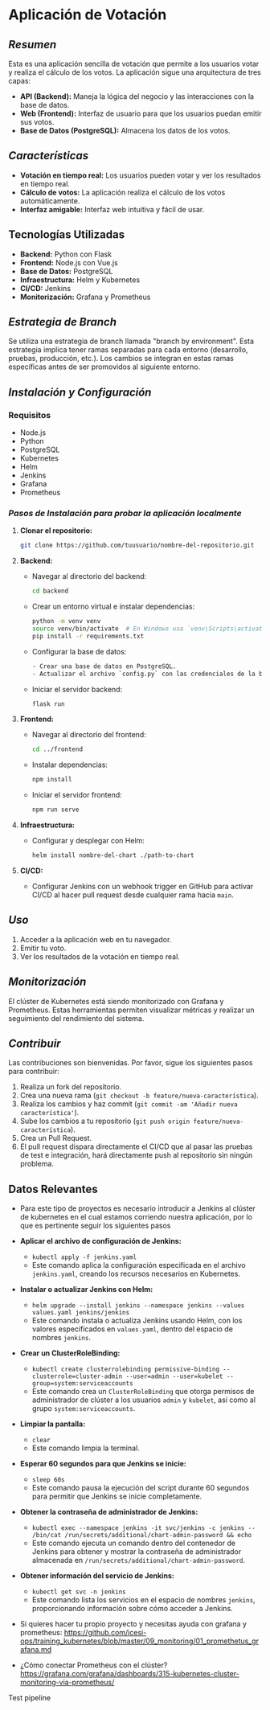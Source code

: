 # Aplicación de Votación

## *Resumen*

Esta es una aplicación sencilla de votación que permite a los usuarios votar y realiza el cálculo de los votos. La aplicación sigue una arquitectura de tres capas:

- **API (Backend):** Maneja la lógica del negocio y las interacciones con la base de datos.
- **Web (Frontend):** Interfaz de usuario para que los usuarios puedan emitir sus votos.
- **Base de Datos (PostgreSQL):** Almacena los datos de los votos.

## *Características*

- **Votación en tiempo real:** Los usuarios pueden votar y ver los resultados en tiempo real.
- **Cálculo de votos:** La aplicación realiza el cálculo de los votos automáticamente.
- **Interfaz amigable:** Interfaz web intuitiva y fácil de usar.

## Tecnologías Utilizadas

- **Backend:** Python con Flask
- **Frontend:** Node.js con Vue.js
- **Base de Datos:** PostgreSQL
- **Infraestructura:** Helm y Kubernetes
- **CI/CD:** Jenkins
- **Monitorización:** Grafana y Prometheus

## *Estrategia de Branch*

Se utiliza una estrategia de branch llamada "branch by environment". Esta estrategia implica tener ramas separadas para cada entorno (desarrollo, pruebas, producción, etc.). Los cambios se integran en estas ramas específicas antes de ser promovidos al siguiente entorno.

## *Instalación y Configuración*

### Requisitos

- Node.js
- Python
- PostgreSQL
- Kubernetes
- Helm
- Jenkins
- Grafana
- Prometheus

### *Pasos de Instalación para probar la aplicación localmente*

1. **Clonar el repositorio:**
    ```sh
    git clone https://github.com/tuusuario/nombre-del-repositorio.git
    ```

2. **Backend:**
    - Navegar al directorio del backend:
      ```sh
      cd backend
      ```
    - Crear un entorno virtual e instalar dependencias:
      ```sh
      python -m venv venv
      source venv/bin/activate  # En Windows usa `venv\Scripts\activate`
      pip install -r requirements.txt
      ```
    - Configurar la base de datos:
        ```sh
      - Crear una base de datos en PostgreSQL.
      - Actualizar el archivo `config.py` con las credenciales de la base de datos.
        ```
    - Iniciar el servidor backend:
      ```sh
      flask run
      ```

3. **Frontend:**
    - Navegar al directorio del frontend:
      ```sh
      cd ../frontend
      ```
    - Instalar dependencias:
      ```sh
      npm install
      ```
    - Iniciar el servidor frontend:
      ```sh
      npm run serve
      ```

4. **Infraestructura:**
    - Configurar y desplegar con Helm:
      ```sh
      helm install nombre-del-chart ./path-to-chart
      ```

5. **CI/CD:**
    - Configurar Jenkins con un webhook trigger en GitHub para activar CI/CD al hacer pull request desde cualquier rama hacia `main`.

## *Uso*

1. Acceder a la aplicación web en tu navegador.
2. Emitir tu voto.
3. Ver los resultados de la votación en tiempo real.

## *Monitorización*

El clúster de Kubernetes está siendo monitorizado con Grafana y Prometheus. Estas herramientas permiten visualizar métricas y realizar un seguimiento del rendimiento del sistema.

## *Contribuir*

Las contribuciones son bienvenidas. Por favor, sigue los siguientes pasos para contribuir:

1. Realiza un fork del repositorio.
2. Crea una nueva rama (`git checkout -b feature/nueva-característica`).
3. Realiza los cambios y haz commit (`git commit -am 'Añadir nueva característica'`).
4. Sube los cambios a tu repositorio (`git push origin feature/nueva-característica`).
5. Crea un Pull Request.
6. El pull request dispara directamente el CI/CD que al pasar las pruebas de test e integración, hará       directamente push al repositorio sin ningún problema.

## Datos Relevantes

- Para este tipo de proyectos es necesario introducir a Jenkins al clúster de kubernetes en el cual estamos corriendo nuestra aplicación, por lo que es pertinente seguir los siguientes pasos


- **Aplicar el archivo de configuración de Jenkins:**
  - `kubectl apply -f jenkins.yaml`
  - Este comando aplica la configuración especificada en el archivo `jenkins.yaml`, creando los recursos necesarios en Kubernetes.

- **Instalar o actualizar Jenkins con Helm:**
  - `helm upgrade --install jenkins --namespace jenkins --values values.yaml jenkins/jenkins`
  - Este comando instala o actualiza Jenkins usando Helm, con los valores especificados en `values.yaml`, dentro del espacio de nombres `jenkins`.

- **Crear un ClusterRoleBinding:**
  - `kubectl create clusterrolebinding permissive-binding --clusterrole=cluster-admin --user=admin --user=kubelet --group=system:serviceaccounts`
  - Este comando crea un `ClusterRoleBinding` que otorga permisos de administrador de clúster a los usuarios `admin` y `kubelet`, así como al grupo `system:serviceaccounts`.

- **Limpiar la pantalla:**
  - `clear`
  - Este comando limpia la terminal.

- **Esperar 60 segundos para que Jenkins se inicie:**
  - `sleep 60s`
  - Este comando pausa la ejecución del script durante 60 segundos para permitir que Jenkins se inicie completamente.

- **Obtener la contraseña de administrador de Jenkins:**
  - `kubectl exec --namespace jenkins -it svc/jenkins -c jenkins -- /bin/cat /run/secrets/additional/chart-admin-password && echo`
  - Este comando ejecuta un comando dentro del contenedor de Jenkins para obtener y mostrar la contraseña de administrador almacenada en `/run/secrets/additional/chart-admin-password`.

- **Obtener información del servicio de Jenkins:**
  - `kubectl get svc -n jenkins`
  - Este comando lista los servicios en el espacio de nombres `jenkins`, proporcionando información sobre cómo acceder a Jenkins.

- Si quieres hacer tu propio proyecto y necesitas ayuda con grafana y prometheus: https://github.com/icesi-ops/training_kubernetes/blob/master/09_monitoring/01_promethetus_grafana.md

- ¿Cómo conectar Prometheus con el clúster? https://grafana.com/grafana/dashboards/315-kubernetes-cluster-monitoring-via-prometheus/


Test pipeline